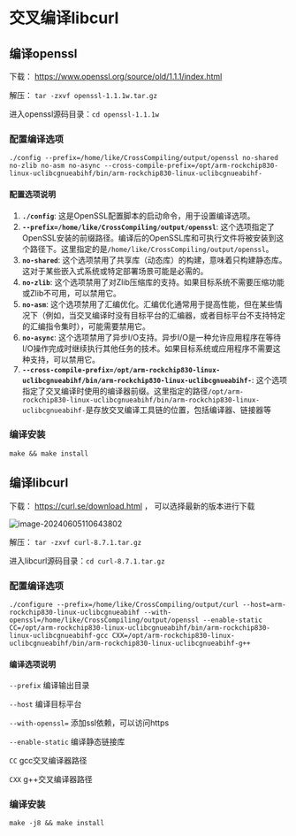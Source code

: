 # 交叉编译libcurl



## 编译openssl

下载： https://www.openssl.org/source/old/1.1.1/index.html

解压： `tar -zxvf openssl-1.1.1w.tar.gz`

进入openssl源码目录：`cd openssl-1.1.1w`

### 配置编译选项

```
./config --prefix=/home/like/CrossCompiling/output/openssl no-shared no-zlib no-asm no-async --cross-compile-prefix=/opt/arm-rockchip830-linux-uclibcgnueabihf/bin/arm-rockchip830-linux-uclibcgnueabihf-
```

#### 配置选项说明

1. **`./config`**: 这是OpenSSL配置脚本的启动命令，用于设置编译选项。
2. **`--prefix=/home/like/CrossCompiling/output/openssl`**: 这个选项指定了OpenSSL安装的前缀路径。编译后的OpenSSL库和可执行文件将被安装到这个路径下。这里指定的是`/home/like/CrossCompiling/output/openssl`。
3. **`no-shared`**: 这个选项禁用了共享库（动态库）的构建，意味着只构建静态库。这对于某些嵌入式系统或特定部署场景可能是必需的。
4. **`no-zlib`**: 这个选项禁用了对Zlib压缩库的支持。如果目标系统不需要压缩功能或Zlib不可用，可以禁用它。
5. **`no-asm`**: 这个选项禁用了汇编优化。汇编优化通常用于提高性能，但在某些情况下（例如，当交叉编译时没有目标平台的汇编器，或者目标平台不支持特定的汇编指令集时），可能需要禁用它。
6. **`no-async`**: 这个选项禁用了异步I/O支持。异步I/O是一种允许应用程序在等待I/O操作完成时继续执行其他任务的技术。如果目标系统或应用程序不需要这种支持，可以禁用它。
7. **`--cross-compile-prefix=/opt/arm-rockchip830-linux-uclibcgnueabihf/bin/arm-rockchip830-linux-uclibcgnueabihf-`**: 这个选项指定了交叉编译时使用的编译器前缀。这里指定的路径`/opt/arm-rockchip830-linux-uclibcgnueabihf/bin/arm-rockchip830-linux-uclibcgnueabihf-`是存放交叉编译工具链的位置，包括编译器、链接器等



### 编译安装

```
make && make install
```





## 编译libcurl

下载： https://curl.se/download.html ， 可以选择最新的版本进行下载

![image-20240605110643802](https://klelee-images.oss-cn-qingdao.aliyuncs.com/typora/image-20240605110643802.png)

解压： `tar -zxvf curl-8.7.1.tar.gz`

进入libcurl源码目录：`cd curl-8.7.1.tar.gz`

### 配置编译选项

```
./configure --prefix=/home/like/CrossCompiling/output/curl --host=arm-rockchip830-linux-uclibcgnueabihf --with-openssl=/home/like/CrossCompiling/output/openssl --enable-static CC=/opt/arm-rockchip830-linux-uclibcgnueabihf/bin/arm-rockchip830-linux-uclibcgnueabihf-gcc CXX=/opt/arm-rockchip830-linux-uclibcgnueabihf/bin/arm-rockchip830-linux-uclibcgnueabihf-g++
```

#### 编译选项说明

`--prefix` 编译输出目录

`--host` 编译目标平台

`--with-openssl=` 添加ssl依赖，可以访问https

`--enable-static` 编译静态链接库

`CC` gcc交叉编译器路径

`CXX` g++交叉编译器路径



### 编译安装

```
make -j8 && make install
```

